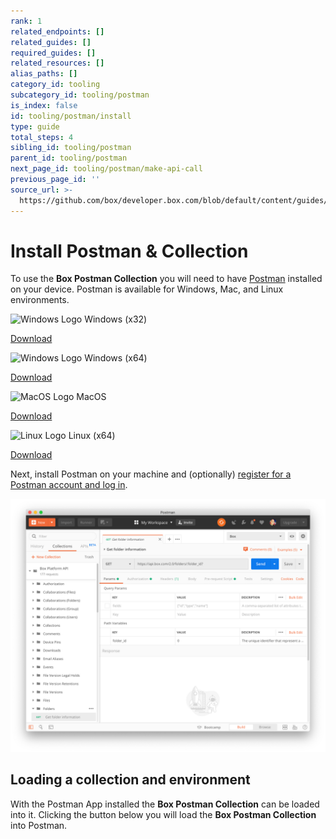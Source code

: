 ```yaml
---
rank: 1
related_endpoints: []
related_guides: []
required_guides: []
related_resources: []
alias_paths: []
category_id: tooling
subcategory_id: tooling/postman
is_index: false
id: tooling/postman/install
type: guide
total_steps: 4
sibling_id: tooling/postman
parent_id: tooling/postman
next_page_id: tooling/postman/make-api-call
previous_page_id: ''
source_url: >-
  https://github.com/box/developer.box.com/blob/default/content/guides/tooling/postman/install.md
---
```


<!-- alex disable postman-postwoman -->

# Install Postman & Collection

To use the **Box Postman Collection** you will need to have
[Postman][postman] installed on your device.
Postman is available for Windows, Mac, and Linux environments.

<Grid columns='4'>

<Download>

![Windows Logo](./quick-start/windows.png) Windows (x32)

[Download](https://dl.pstmn.io/download/latest/win32)

</Download>

<Download>

![Windows Logo](./quick-start/windows.png) Windows (x64)

[Download](https://dl.pstmn.io/download/latest/win64)

</Download>

<Download>

![MacOS Logo](./quick-start/macos.png) MacOS

[Download](https://dl.pstmn.io/download/latest/macos)

</Download>

<Download>

![Linux Logo](./quick-start/linux.png) Linux (x64)

[Download](https://dl.pstmn.io/download/latest/linux64)

</Download>

</Grid>

Next, install Postman on your machine and (optionally)
[register for a Postman account and log in][register].

<ImageFrame border center>

![The Postman application](./quick-start/postman-example.png)

</ImageFrame>

## Loading a collection and environment

With the Postman App installed the **Box Postman Collection** can be loaded into
it. Clicking the button below you will load the **Box Postman
Collection** into Postman.

<Postman anonymous >

</Postman>

[register]: https://identity.getpostman.com/signup
[postman]: https://getpostman.com
